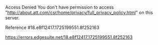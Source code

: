 Access Denied
You don't have permission to access "http://about.att.com/csr/home/privacy/full_privacy_policy.html" on this server.

Reference #18.e8f12417.1725199551.8f252163

https://errors.edgesuite.net/18.e8f12417.1725199551.8f252163